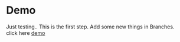# Demo
Just testing..
This is the first step.
Add some new things in Branches.
</br>
click here [demo](https://zhangye3156877.github.io/Demo/game1.html)

